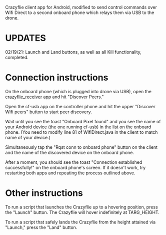 Crazyflie client app for Android, modified to send control commands over Wifi Direct to a second onboard phone which relays them via USB to the drone.

# UPDATES #
02/19/21: Launch and Land buttons, as well as all Kill functionality, completed.


# Connection instructions #
On the onboard phone (which is plugged into drone via USB), open the [crazyflie_receiver](https://github.com/serviceberry3/crazyflie_receiver) app and hit "Discover Peers."

Open the cf-usb app on the controller phone and hit the upper "Discover Wifi peers" button to start peer discovery.

Wait until you see the toast "Onboard Pixel found" and you see the name of your Android device (the one running cf-usb) in the list on the onboard phone. (You need to modify line 81 of WifiDirect.java in the client to match name of your device.)

Simultaneously tap the "Rqst conn to onboard phone" button on the client and the name of the discovered device on the onboard phone.

After a moment, you should see the toast "Connection established successfully!" on the onboard phone's screen. If it doesn't work, try restarting both apps and repeating the process outlined above.


# Other instructions #
To run a script that launches the Crazyflie up to a hovering position, press the "Launch" button. The Crazyflie will hover indefinitely at TARG_HEIGHT.

To run a script that safely lands the Crazyflie from the height attained via "Launch," press the "Land" button.

